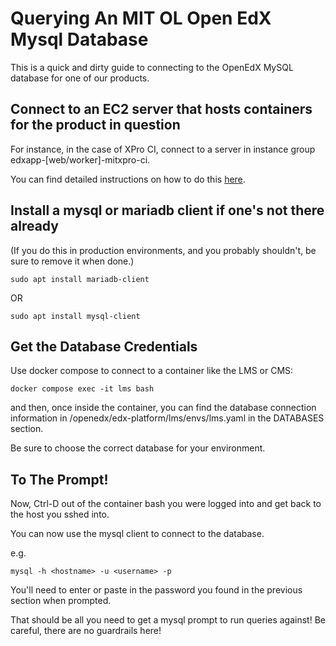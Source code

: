 # Querying An MIT OL Open EdX Mysql Database

This is a quick and dirty guide to connecting to the OpenEdX MySQL database for
one of our products.

## Connect to an EC2 server that hosts containers for the product in question

For instance, in the case of XPro CI, connect to a server in instance group
edxapp-[web/worker]-mitxpro-ci.

You can find detailed instructions on how to do this
[here](access_django_manage.md).

## Install a mysql or mariadb client if one's not there already

(If you do this in production environments, and you probably shouldn't, be sure
to remove it when done.)

```
sudo apt install mariadb-client
```
OR

```
sudo apt install mysql-client
```
## Get the Database Credentials

Use docker compose to connect to a container like the LMS or CMS:

```
docker compose exec -it lms bash
```

and then, once inside the container, you can find the database connection
information in /openedx/edx-platform/lms/envs/lms.yaml in the DATABASES section.

Be sure to choose the correct database for your environment.

## To The Prompt!

Now, Ctrl-D out of the container bash you were logged into and get back to the
host you sshed into.

You can now use the mysql client to connect to the database.

e.g.

```
mysql -h <hostname> -u <username> -p
```

You'll need to enter or paste in the password you found in the previous section
when prompted.

That should be all you need to get a mysql prompt to run queries against! Be
careful, there are no guardrails here!
